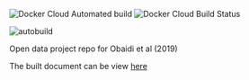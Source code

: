 ![Docker Cloud Automated build](https://img.shields.io/docker/cloud/automated/lcolling/odp-obaidi)
![Docker Cloud Build Status](https://img.shields.io/docker/cloud/build/lcolling/odp-obaidi)

![autobuild](https://github.com/ljcolling/odp-obaidi/workflows/autobuild/badge.svg)

Open data project repo for Obaidi et al (2019)

The built document can be view [here](https://git.colling.net.nz/odp-obaidi/)